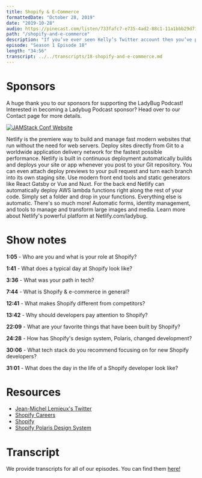 ```yaml
---
title: Shopify & E-Commerce
formattedDate: "October 28, 2019"
date: "2019-10-28"
audio: https://pinecast.com/listen/733fafc7-e735-4ad2-88c1-11a1bbb29d71.mp3
path: "/shopify-and-e-commerce"
description: "If you’ve ever seen Kelly’s Twitter account then you’ve probably heard of Shopify, an E-commerce platform that gives you everything you need to sell online. This week we’re talking to JML, CTO at Shopify, and we’re giving you all the details."
episode: "Season 1 Episode 18"
length: "34:56"
transcript: ../../transcripts/18-shopify-and-e-commerce.md
---
```


# Sponsors

A huge thank you to our sponsors for supporting the LadyBug Podcast! Interested in becoming a Ladybug Podcast sponsor? Head over to our Contact page for more details.

<a class="image-link" target="_blank" href="https://jamstackconf.com/"><img src="../../images/sponsors/netlify.svg" alt="JAMStack Conf Website"></a>

Netlify is the premiere way to build and manage fast modern websites that run without the need for web servers. Deploy sites directly from Git to a worldwide application delivery network for the fastest possible performance. Netlify is built in continuous deployment automatically builds and deploys your site or app whenever you post to your Git repository. You can even attach deploy previews to your pull request and turn each branch into its own staging site. Use modern front end tools and static generators like React Gatsby or Vue and Nuxt. For the back end Netlify can automatically deploy AWS lambda functions right along the rest of your code. Simply set a folder and drop in your functions. Everything else is automatic. There's so much more! Automatic forms, identity management, and tools to manage and transform large images and media. Learn more about Netlify's powerful platform at Netlify.com/ladybug.

# Show notes

**1:05** - Who are you and what is your role at Shopify?

**1:41** - What does a typical day at Shopify look like?

**3:36** - What was your path in tech?

**7:44** - What is Shopify & e-commerce in general?

**12:41** - What makes Shopify different from competitors?

**13:42** - Why should developers pay attention to Shopify?

**22:09** - What are your favorite things that have been built by Shopify?

**24:28** - How has Shopify's design system, Polaris, changed development?

**30:06** - What tech stack do you recommend focusing on for new Shopify developers?

**31:01** - What does the day in the life of a Shopify developer look like?

# Resources

- [Jean-Michel Lemieux's Twitter](https://twitter.com/jmwind?lang=en)
- [Shopify Careers](https://www.shopify.com/careers)
- [Shopify](https://www.shopify.com/)
- [Shopify Polaris Design System](https://polaris.shopify.com/)

# Transcript

We provide transcripts for all of our episodes. You can find them <a href="https://github.com/ladybug-podcast/ladybug-website/blob/master/transcripts/18-shopify-and-e-commerce.md" target="_blank" class="highlight">here!</a>
